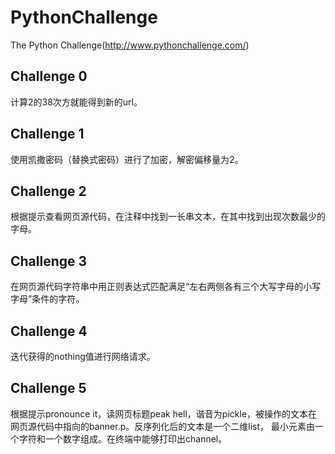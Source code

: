 # PythonChallenge
The Python Challenge(http://www.pythonchallenge.com/)

## Challenge 0
计算2的38次方就能得到新的url。

## Challenge 1
使用凯撒密码（替换式密码）进行了加密，解密偏移量为2。

## Challenge 2
根据提示查看网页源代码，在注释中找到一长串文本，在其中找到出现次数最少的字母。

## Challenge 3
在网页源代码字符串中用正则表达式匹配满足“左右两侧各有三个大写字母的小写字母”条件的字符。

## Challenge 4
迭代获得的nothing值进行网络请求。

## Challenge 5
根据提示pronounce it，读网页标题peak hell，谐音为pickle，被操作的文本在网页源代码中指向的banner.p。反序列化后的文本是一个二维list，
最小元素由一个字符和一个数字组成。在终端中能够打印出channel。
